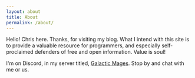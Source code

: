 ```yaml
---
layout: about
title: About
permalink: /about/
---
```


Hello! Chris here. Thanks, for visiting my blog. What I intend with this site is to provide a valuable resource for programmers, and especially self-proclaimed defenders of free and open information. Value is soul!

I'm on Discord, in my server titled, [Galactic Mages](https://discord.gg/Em7U8fXywc). Stop by and chat with me or us.